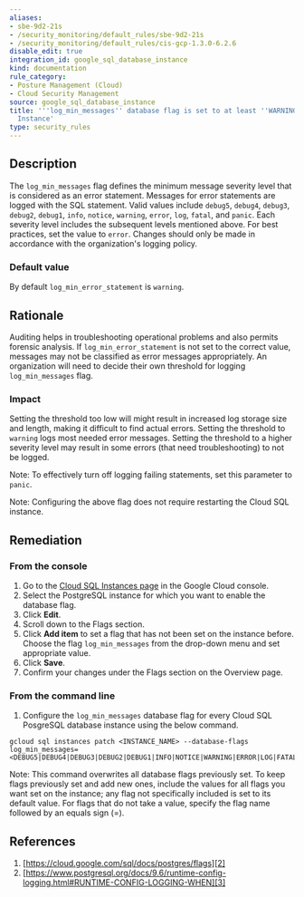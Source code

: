 ```yaml
---
aliases:
- sbe-9d2-21s
- /security_monitoring/default_rules/sbe-9d2-21s
- /security_monitoring/default_rules/cis-gcp-1.3.0-6.2.6
disable_edit: true
integration_id: google_sql_database_instance
kind: documentation
rule_category:
- Posture Management (Cloud)
- Cloud Security Management
source: google_sql_database_instance
title: '''log_min_messages'' database flag is set to at least ''WARNING'' for PostgreSQL
  Instance'
type: security_rules
---
```


## Description
The `log_min_messages` flag defines the minimum message severity level that is considered
as an error statement. Messages for error statements are logged with the SQL statement.
Valid values include `debug5`, `debug4`, `debug3`, `debug2`, `debug1`, `info`, `notice`, `warning`, `error`,
`log`, `fatal`, and `panic`. Each severity level includes the subsequent levels mentioned above.
For best practices, set the value to `error`. Changes should only be made in accordance
with the organization's logging policy.

### Default value
By default `log_min_error_statement` is `warning`.

## Rationale
Auditing helps in troubleshooting operational problems and also permits forensic analysis.
If `log_min_error_statement` is not set to the correct value, messages may not be classified
as error messages appropriately. An organization will need to decide their own threshold
for logging `log_min_messages` flag.

### Impact
Setting the threshold too low will might result in increased log storage size and length,
making it difficult to find actual errors. Setting the threshold to `warning` logs
most needed error messages. Setting the threshold to a higher severity level may result in some errors (that need troubleshooting) to not be logged.

Note: To effectively turn off logging failing statements, set this parameter to `panic`.

Note: Configuring the above flag does not require restarting the Cloud SQL instance.

## Remediation

### From the console
1. Go to the [Cloud SQL Instances page][1] in the Google Cloud console.
2. Select the PostgreSQL instance for which you want to enable the database flag.
3. Click **Edit**.
4. Scroll down to the Flags section.
5. Click **Add item** to set a flag that has not been set on the instance before. Choose the
flag `log_min_messages` from the drop-down menu and set appropriate value.
6. Click **Save**.
7. Confirm your changes under the Flags section on the Overview page.

### From the command line
1. Configure the `log_min_messages` database flag for every Cloud SQL PosgreSQL database
instance using the below command.
```
gcloud sql instances patch <INSTANCE_NAME> --database-flags
log_min_messages=<DEBUG5|DEBUG4|DEBUG3|DEBUG2|DEBUG1|INFO|NOTICE|WARNING|ERROR|LOG|FATAL|PANIC>
```

Note: This command overwrites all database flags previously set. To keep
flags previously set and add new ones, include the values for all flags you want set on the
instance; any flag not specifically included is set to its default value. For
flags that do not take a value, specify the flag name followed by an equals
sign (=).


## References
1. [https://cloud.google.com/sql/docs/postgres/flags][2]
2. [https://www.postgresql.org/docs/9.6/runtime-config-logging.html#RUNTIME-CONFIG-LOGGING-WHEN][3]

[1]: https://console.cloud.google.com/sql/instances
[2]: https://cloud.google.com/sql/docs/postgres/flags
[3]: https://www.postgresql.org/docs/9.6/runtime-config-logging.html#RUNTIME-CONFIG-LOGGING-WHEN
